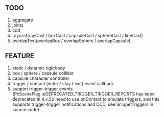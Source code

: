 ## TODO
  1. aggregate
  2. joints
  3. ccd
  4. raycast(rayCast / boxCast / capsuleCast / sphereCast / lineCast)
  5. overlapTest(overlapBox / overlapSphere / overlapCapsule)
## FEATURE
  1. static / dynamic rigidbody
  2. box / sphere / capsule collider
  3. capsule character controller
  4. trigger / contact (enter / stay / exit) event callback
  5. support trigger-trigger events (PxSceneFlag::eDEPRECATED_TRIGGER_TRIGGER_REPORTS has been deprecated in 4.x.So need to use onContact to emulate triggers, and this supports trigger-trigger notifications and CCD, see SnippetTriggers in source code)
